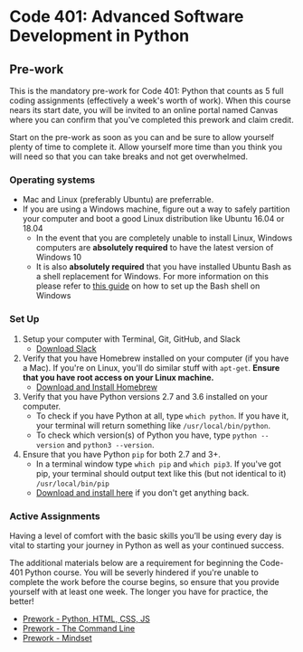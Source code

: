 # Code 401: Advanced Software Development in Python

## Pre-work

This is the mandatory pre-work for Code 401: Python that counts as 5 full coding assignments (effectively a week's worth of work).
When this course nears its start date, you will be invited to an online portal named Canvas where you can confirm that you've completed this prework and claim credit.

Start on the pre-work as soon as you can and be sure to allow yourself plenty of time to complete it.
Allow yourself more time than you think you will need so that you can take breaks and not get overwhelmed.

### Operating systems
- Mac and Linux (preferably Ubuntu) are preferrable. 
- If you are using a Windows machine, figure out a way to safely partition your computer and boot a good Linux distribution like Ubuntu 16.04 or 18.04
    - In the event that you are completely unable to install Linux, Windows computers are **absolutely required** to have the latest version of Windows 10
    - It is also **absolutely required** that you have installed Ubuntu Bash as a shell replacement for Windows. For more information on this please refer to [this guide](https://github.com/michaeltreat/Windows-Subsystem-For-Linux-Setup) on how to set up the Bash shell on Windows

### Set Up
1. Setup your computer with Terminal, Git, GitHub, and Slack
    - [Download Slack](https://slack.com/downloads)
2. Verify that you have Homebrew installed on your computer (if you have a Mac). If you're on Linux, you'll do similar stuff with `apt-get`. **Ensure that you have root access on your Linux machine.**
    - [Download and Install Homebrew](https://brew.sh/)
3. Verify that you have Python versions 2.7 and 3.6 installed on your computer. 
    - To check if you have Python at all, type `which python`. If you have it, your terminal will return something like `/usr/local/bin/python`.
    - To check which version(s) of Python you have, type `python --version` and `python3 --version`.
4. Ensure that you have Python `pip` for both 2.7 and 3+. 
    - In a terminal window type `which pip` and `which pip3`. If you've got pip, your terminal should output text like this (but not identical to it) `/usr/local/bin/pip`
    - [Download and install here](https://pip.pypa.io/en/stable/installing/) if you don't get anything back.

### Active Assignments

Having a level of comfort with the basic skills you’ll be using every day is vital to starting your journey in Python as well as your continued success.

The additional materials below are a requirement for beginning the Code-401 Python course. You will be severly hindered if you're unable to complete the work before the course begins, so ensure that you provide yourself with at least one week. The longer you have for practice, the better!

- [Prework - Python, HTML, CSS, JS](./prework-python-html.md)
- [Prework - The Command Line](./prework-terminal.md)
- [Prework - Mindset](./prework-mindset.md)
